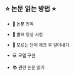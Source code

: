 ## :star: 논문 읽는 방법 :star:

- :page_facing_up: 논문 정독

- :movie_camera: 발표 영상 시청 

- :pencil: 모르는 단어 체크 후 알아내기

- :computer: 모델 구현

- :books: 관련 논문 읽기
